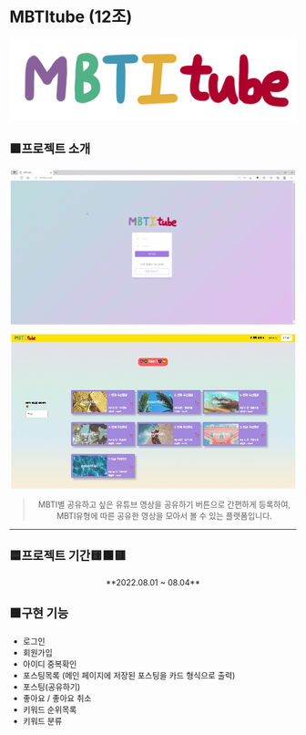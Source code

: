 # MBTItube (12조)
![enter image description here](https://github.com/s2hlimi/mbtitube/blob/main/static/mbti.png?raw=true)

## 🟪프로젝트 소개

<p align="center"><img src="https://github.com/s2hlimi/mbtitube/blob/main/capture/1login.gif?raw=true"></p>
<p align="center"><img src="https://github.com/s2hlimi/mbtitube/blob/main/capture/1login.jpg?raw=true"></p>

> <center>MBTI별 공유하고 싶은 유튜브 영상을 공유하기 버튼으로 간편하게 등록하여, </center> 
> <center>MBTI유형에 따른 공유한 영상을 모아서 볼 수 있는 플랫폼입니다.</center>
-----------------------------
## 🟦프로젝트 기간🟨🟧🟥
<center>**2022.08.01 ~ 08.04** </center> 

## 🟩구현 기능
 - 로그인
 - 회원가입
 - 아이디 중복확인
 - 포스팅목록 (메인 페이지에 저장된 포스팅을 카드 형식으로 출력)
 - 포스팅(공유하기)
 - 좋아요 / 좋아요 취소
 - 키워드 순위목록
 - 키워드 분류

